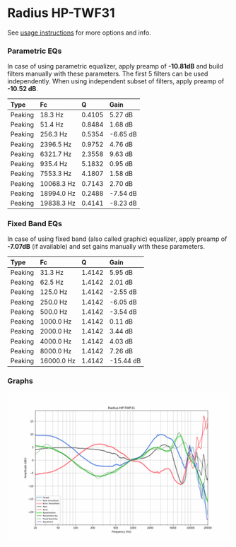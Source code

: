 # Radius HP-TWF31
See [usage instructions](https://github.com/jaakkopasanen/AutoEq#usage) for more options and info.

### Parametric EQs
In case of using parametric equalizer, apply preamp of **-10.81dB** and build filters manually
with these parameters. The first 5 filters can be used independently.
When using independent subset of filters, apply preamp of **-10.52 dB**.

| Type    | Fc         |      Q | Gain     |
|:--------|:-----------|:-------|:---------|
| Peaking | 18.3 Hz    | 0.4105 | 5.27 dB  |
| Peaking | 51.4 Hz    | 0.8484 | 1.68 dB  |
| Peaking | 256.3 Hz   | 0.5354 | -6.65 dB |
| Peaking | 2396.5 Hz  | 0.9752 | 4.76 dB  |
| Peaking | 6321.7 Hz  | 2.3558 | 9.63 dB  |
| Peaking | 935.4 Hz   | 5.1832 | 0.95 dB  |
| Peaking | 7553.3 Hz  | 4.1807 | 1.58 dB  |
| Peaking | 10068.3 Hz | 0.7143 | 2.70 dB  |
| Peaking | 18994.0 Hz | 0.2488 | -7.54 dB |
| Peaking | 19838.3 Hz | 0.4141 | -8.23 dB |

### Fixed Band EQs
In case of using fixed band (also called graphic) equalizer, apply preamp of **-7.07dB**
(if available) and set gains manually with these parameters.

| Type    | Fc         |      Q | Gain      |
|:--------|:-----------|:-------|:----------|
| Peaking | 31.3 Hz    | 1.4142 | 5.95 dB   |
| Peaking | 62.5 Hz    | 1.4142 | 2.01 dB   |
| Peaking | 125.0 Hz   | 1.4142 | -2.55 dB  |
| Peaking | 250.0 Hz   | 1.4142 | -6.05 dB  |
| Peaking | 500.0 Hz   | 1.4142 | -3.54 dB  |
| Peaking | 1000.0 Hz  | 1.4142 | 0.11 dB   |
| Peaking | 2000.0 Hz  | 1.4142 | 3.44 dB   |
| Peaking | 4000.0 Hz  | 1.4142 | 4.03 dB   |
| Peaking | 8000.0 Hz  | 1.4142 | 7.26 dB   |
| Peaking | 16000.0 Hz | 1.4142 | -15.44 dB |

### Graphs
![](./Radius%20HP-TWF31.png)